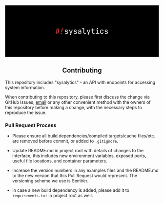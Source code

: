 ![Sysalytics](../assets/banner.png)
<p><h2 align="center">Contributing</h3></p>

This repository includes "sysalytics" - an API with endpoints for accessing system information. 

When contributing to this repository, please first discuss the change via GitHub Issues, [email](mailto:malvigagan@gmail.com) or any other convenient method with the owners of this repository before making a change, with the necessary steps to reproduce the issue.

### Pull Request Process
- Please ensure all build dependencies/compiled targets/cache files/etc. are removed before commit, or added to `.gitignore`.

- Update README.md in project root with details of changes to the interface, this includes new environment variables, exposed ports, useful file locations, and container parameters.

- Increase the version numbers in any examples files and the README.md to the new version that this Pull Request would represent. The versioning scheme we use is SemVer.

- In case a new build dependency is added, please add it to `requirements.txt` in project root as well.